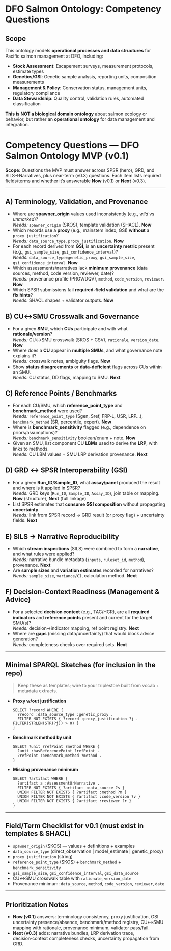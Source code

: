 # DFO Salmon Ontology: Competency Questions

## Scope

This ontology models **operational processes and data structures** for Pacific salmon management at DFO, including:

- **Stock Assessment**: Escapement surveys, measurement protocols, estimate types
- **Genetics/GSI**: Genetic sample analysis, reporting units, composition measurements  
- **Management & Policy**: Conservation status, management units, regulatory compliance
- **Data Stewardship**: Quality control, validation rules, automated classification

**This is NOT a biological domain ontology** about salmon ecology or behavior, but rather an **operational ontology** for data management and integration.

# Competency Questions — DFO Salmon Ontology MVP (v0.1)

**Scope:** Questions the MVP must answer across SPSR (hero), GRD, and SILS→Narratives, plus near‑term (v0.3) questions. Each item lists required fields/terms and whether it’s answerable **Now** (v0.1) or **Next** (v0.3).

---

## A) Terminology, Validation, and Provenance
- Where are **spawner_origin** values used inconsistently (e.g., *wild* vs *unmarked*)?  
  *Needs:* `spawner_origin` (SKOS), template validation (SHACL). **Now**
- Which records use a **proxy** (e.g., mainstem index, GSI) **without** a `proxy_justification`?  
  *Needs:* `data_source_type`, `proxy_justification`. **Now**
- For each record derived from **GSI**, is an **uncertainty metric** present (e.g., `gsi_sample_size`, `gsi_confidence_interval`)?  
  *Needs:* `data_source_type=genetic_proxy`, `gsi_sample_size`, `gsi_confidence_interval`. **Now**
- Which assessments/narratives lack **minimum provenance** (data sources, method, code version, reviewer, date)?  
  *Needs:* provenance profile (PROV/DQV), `method`, `code_version`, `reviewer`. **Now**
- Which SPSR submissions fail **required‑field validation** and what are the **fix hints**?  
  *Needs:* SHACL shapes + validator outputs. **Now**

## B) CU↔SMU Crosswalk and Governance
- For a given **SMU**, which **CUs** participate and with what **rationale/version**?  
  *Needs:* CU↔SMU crosswalk (SKOS + CSV), `rationale`, `version_date`. **Now**
- Where does a **CU** appear in **multiple SMUs**, and what governance note explains it?  
  *Needs:* crosswalk notes, ambiguity flags. **Now**
- Show **status disagreements** or **data‑deficient** flags across CUs within an SMU.  
  *Needs:* CU status, DD flags, mapping to SMU. **Next**

## C) Reference Points / Benchmarks
- For each CU/SMU, which **reference_point_type** and **benchmark_method** were used?  
  *Needs:* `reference_point_type` (Sgen, Sref, FRP‑L, USR, LRP…), `benchmark_method` (SR, percentile, expert). **Now**
- Where is **benchmark_sensitivity** flagged (e.g., dependence on priors/assumptions)?  
  *Needs:* `benchmark_sensitivity` boolean/enum + note. **Now**
- Given an SMU, list component CU **LBMs** used to derive the **LRP**, with links to methods.  
  *Needs:* CU LBM values + SMU LRP derivation provenance. **Next**

## D) GRD ↔ SPSR Interoperability (GSI)
- For a given **Run_ID**/**Sample_ID**, what **assay/panel** produced the result and where is it applied in SPSR?  
  *Needs:* GRD keys (`Run_ID`, `Sample_ID`, `Assay_ID`), join table or mapping. **Now** (structure), **Next** (full linkage)
- List SPSR estimates that **consume GSI composition** without propagating **uncertainty**.  
  *Needs:* link from SPSR record → GRD result (or proxy flag) + uncertainty fields. **Next**

## E) SILS → Narrative Reproducibility
- Which **stream inspections** (SILS) were combined to form a **narrative**, and what rules were applied?  
  *Needs:* narrative bundle metadata (`inputs`, `ruleset_id`, `method`), provenance. **Next**
- Are **sample sizes** and **variation estimates** recorded for narratives?  
  *Needs:* `sample_size`, `variance/CI`, calculation method. **Next**

## F) Decision‑Context Readiness (Management & Advice)
- For a selected **decision context** (e.g., TAC/HCR), are all **required indicators** and **reference points** present and current for the target SMU(s)?  
  *Needs:* decision→indicator mapping, ref point registry. **Next**
- Where are **gaps** (missing data/uncertainty) that would block advice generation?  
  *Needs:* completeness checks over required sets. **Next**

---

## Minimal SPARQL Sketches (for inclusion in the repo)
> Keep these as templates; wire to your triplestore built from vocab + metadata extracts.

- **Proxy w/out justification**  
  ```sparql
  SELECT ?record WHERE {
    ?record :data_source_type :genetic_proxy .
    FILTER NOT EXISTS { ?record :proxy_justification ?j . FILTER(STRLEN(STR(?j)) > 0) }
  }
  ```

- **Benchmark method by unit**  
  ```sparql
  SELECT ?unit ?refPoint ?method WHERE {
    ?unit :hasReferencePoint ?refPoint .
    ?refPoint :benchmark_method ?method .
  }
  ```

- **Missing provenance minimum**  
  ```sparql
  SELECT ?artifact WHERE {
    ?artifact a :AssessmentOrNarrative .
    FILTER NOT EXISTS { ?artifact :data_source ?s }
    UNION FILTER NOT EXISTS { ?artifact :method ?m }
    UNION FILTER NOT EXISTS { ?artifact :code_version ?v }
    UNION FILTER NOT EXISTS { ?artifact :reviewer ?r }
  }
  ```

---

## Field/Term Checklist for v0.1 (must exist in templates & SHACL)
- `spawner_origin` (SKOS) — values + definitions + examples
- `data_source_type` (direct_observation | model_estimate | genetic_proxy)
- `proxy_justification` (string)
- `reference_point_type` (SKOS) + `benchmark_method` + `benchmark_sensitivity`
- `gsi_sample_size`, `gsi_confidence_interval`, `gsi_data_source`
- CU↔SMU crosswalk table with `rationale`, `version_date`
- Provenance minimum: `data_source`, `method`, `code_version`, `reviewer`, `date`

---

## Prioritization Notes
- **Now (v0.1)** answers: terminology consistency, proxy justification, GSI uncertainty presence/absence, benchmark/method registry, CU↔SMU mapping with rationale, provenance minimum, validator pass/fail.
- **Next (v0.3)** adds: narrative bundles, LRP derivation trace, decision‑context completeness checks, uncertainty propagation from GRD.

